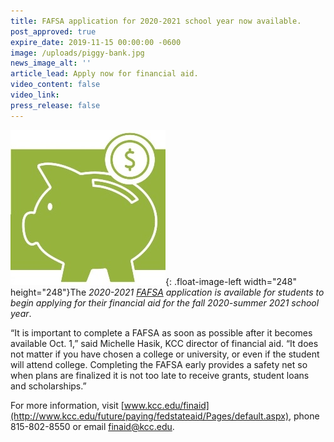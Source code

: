 ```yaml
---
title: FAFSA application for 2020-2021 school year now available.
post_approved: true
expire_date: 2019-11-15 00:00:00 -0600
image: /uploads/piggy-bank.jpg
news_image_alt: ''
article_lead: Apply now for financial aid.
video_content: false
video_link:
press_release: false
---
```


![](/uploads/piggy-bank---copy-1.jpg){: .float-image-left width="248" height="248"}The *2020-2021 [FAFSA](https://studentaid.ed.gov/sa/fafsa) application is available for students to begin applying for their financial aid for the fall 2020-summer 2021 school year*.

“It is important to complete a FAFSA as soon as possible after it becomes available Oct. 1,” said Michelle Hasik, KCC director of financial aid. “It does not matter if you have chosen a college or university, or even if the student will attend college. Completing the FAFSA early provides a safety net so when plans are finalized it is not too late to receive grants, student loans and scholarships.”

For more information, visit&nbsp;[www.kcc.edu/finaid](http://www.kcc.edu/future/paying/fedstateaid/Pages/default.aspx), phone 815-802-8550 or email&nbsp;[finaid@kcc.edu](mailto:finaid@kcc.edu).&nbsp;
